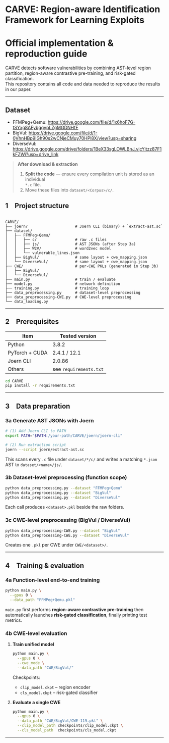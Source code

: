 # CARVE: Region-aware Identification Framework for Learning Exploits  
Official implementation & reproduction guide
============================================

CARVE detects software vulnerabilities by combining AST-level region
partition, region-aware contrastive pre-training, and risk-gated
classification.  
This repository contains all code and data needed to reproduce the
results in our paper.

---

## Dataset
* FFMPeg+Qemu: https://drive.google.com/file/d/1x6hoF7G-tSYxg8AFybggypLZgMGDNHfF
* BigVul: <https://drive.google.com/file/d/1-0VhnHBp9IGh90s2wCNjeCMuy70HPl8X/view?usp=sharing>
* DiverseVul: <https://drive.google.com/drive/folders/1BeX33sgLOWLBnJ_vjcYitzz87F1kFZWi?usp=drive_link>
> **After download & extraction**
> 1. **Split the code** — ensure every compilation unit is stored as an individual  
>    `*.c` file.  
> 2. Move these files into `dataset/<Corpus>/c/`.  

## 1 Project structure

```

CARVE/
├── joern/                     # Joern CLI (binary) + `extract-ast.sc`
├── dataset/
│   ├── FFMPeg+Qemu/
│   │   ├── c/                 # raw .c files
│   │   ├── js/                # AST JSONs (after Step 3a)
│   │   ├── W2V/               # word2vec model
│   │   └── vulnerable_lines.json
│   ├── BigVul/                # same layout + cwe_mapping.json
│   └── DiverseVul/            # same layout + cwe_mapping.json
├── CWE/                       # per-CWE PKLs (generated in Step 3b)
│   ├── BigVul/
│   └── DiverseVul/
├── main.py                    # train / evaluate
├── model.py                   # network definition
├── training.py                # training loop
├── data_preprocessing.py      # dataset-level preprocessing
├── data_preprocessing-CWE.py  # CWE-level preprocessing
└── data_loading.py

````

---

## 2 Prerequisites

| Item           | Tested version         |
|----------------|------------------------|
| Python         | 3.8.2                  |
| PyTorch + CUDA | 2.4.1 / 12.1           |
| Joern CLI      | 2.0.86                 |
| Others         | see `requirements.txt` |

```bash
cd CARVE
pip install -r requirements.txt
````

---

## 3 Data preparation

### 3a  Generate AST JSONs with Joern

```bash
# (1) Add Joern CLI to PATH
export PATH="$PATH:/your-path/CARVE/joern/joern-cli"

# (2) Run extraction script
joern --script joern/extract-ast.sc
```

This scans every `.c` file under `dataset/*/c/` and writes a matching
`*.json` AST to `dataset/<name>/js/`.

### 3b  Dataset-level preprocessing (function scope)

```bash
python data_preprocessing.py --dataset "FFMPeg+Qemu"
python data_preprocessing.py --dataset "BigVul"
python data_preprocessing.py --dataset "DiverseVul"
```

Each call produces `<dataset>.pkl` beside the raw folders.

### 3c  CWE-level preprocessing (BigVul / DiverseVul)

```bash
python data_preprocessing-CWE.py --dataset "BigVul"
python data_preprocessing-CWE.py --dataset "DiverseVul"
```

Creates one `.pkl` per CWE under `CWE/<dataset>/`.

---

## 4 Training & evaluation

### 4a  Function-level end-to-end training

```bash
python main.py \
  --gpus 0 \
  --data_path "FFMPeg+Qemu.pkl"
```

`main.py` first performs **region-aware contrastive pre-training** then
automatically launches **risk-gated classification**, finally printing
test metrics.

### 4b  CWE-level evaluation

1. **Train unified model**

   ```bash
   python main.py \
     --gpus 0 \
     --cwe_mode \
     --data_path "CWE/BigVul/"
   ```

   Checkpoints:

   * `clip_model.ckpt` – region encoder
   * `cls_model.ckpt`  – risk-gated classifier

2. **Evaluate a single CWE**

   ```bash
   python main.py \
     --gpus 0 \
     --data_path "CWE/BigVul/CWE-119.pkl" \
     --clip_model_path checkpoints/clip_model.ckpt \
     --cls_model_path  checkpoints/cls_model.ckpt
   ```

---
